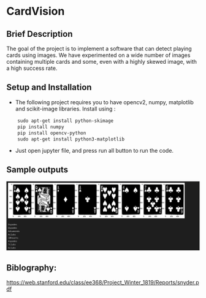 # CardVision

## Brief Description

The goal of the project is to implement a software that can detect playing cards using images. We have experimented on a wide number of images containing multiple cards and some, even with a highly skewed image, with a high success rate. 

## Setup and Installation

- The following project requires you to have opencv2, numpy, matplotlib and scikit-image libraries. Install using :
```
    sudo apt-get install python-skimage
    pip install numpy
    pip install opencv-python
    sudo apt-get install python3-matplotlib
```
- Just open jupyter file, and press run all button to run the code. 

## Sample outputs
![image](./data/outs/Screenshot_20221128_235002.png)

## Biblography:
https://web.stanford.edu/class/ee368/Project_Winter_1819/Reports/snyder.pdf
